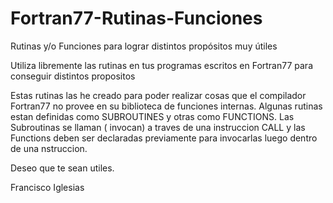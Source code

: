 # Fortran77-Rutinas-Funciones
Rutinas y/o Funciones para lograr distintos propósitos muy útiles

Utiliza libremente las rutinas en tus programas escritos en Fortran77 para conseguir distintos propositos

Estas rutinas las he creado para poder realizar cosas que el  compilador Fortran77 no provee  en su biblioteca de funciones internas.
Algunas rutinas estan definidas como SUBROUTINES y otras como FUNCTIONS. Las Subroutinas se llaman  (  invocan)  a traves de una instruccion CALL y las Functions deben ser declaradas previamente para invocarlas luego dentro de una nstruccion.

Deseo que te sean utiles.

Francisco Iglesias
